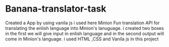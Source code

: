 # Banana-translator-task
    
Created a App by using vanila js i used here Minion Fun translation API for translating the enlish language into Minion's lanuguage.
i created two boxes in the first we will give input in enlish language and in the second output will come in Minion's language.
i used HTML ,CSS and Vanila js in this project
